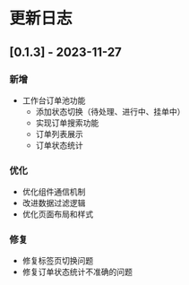 # 更新日志

## [0.1.3] - 2023-11-27

### 新增
- 工作台订单池功能
  - 添加状态切换（待处理、进行中、挂单中）
  - 实现订单搜索功能
  - 订单列表展示
  - 订单状态统计

### 优化
- 优化组件通信机制
- 改进数据过滤逻辑
- 优化页面布局和样式

### 修复
- 修复标签页切换问题
- 修复订单状态统计不准确的问题 